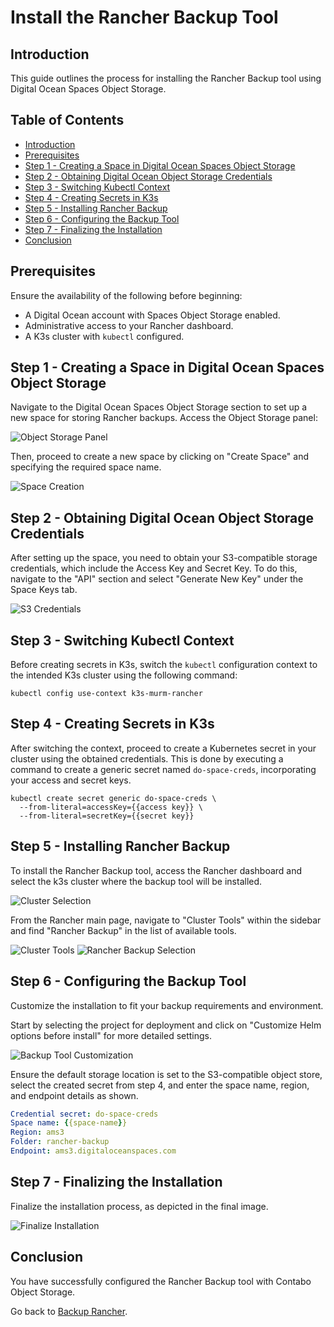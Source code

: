 # Install the Rancher Backup Tool

## Introduction

This guide outlines the process for installing the Rancher Backup tool using Digital Ocean Spaces Object Storage.

## Table of Contents

- [Introduction](#introduction)
- [Prerequisites](#prerequisites)
- [Step 1 - Creating a Space in Digital Ocean Spaces Object Storage](#step-1---creating-a-space-in-digital-ocean-spaces-object-storage)
- [Step 2 - Obtaining Digital Ocean Object Storage Credentials](#step-2---obtaining-digital-ocean-object-storage-credentials)
- [Step 3 - Switching Kubectl Context](#step-3---switching-kubectl-context)
- [Step 4 - Creating Secrets in K3s](#step-4---creating-secrets-in-k3s)
- [Step 5 - Installing Rancher Backup](#step-5---installing-rancher-backup)
- [Step 6 - Configuring the Backup Tool](#step-6---configuring-the-backup-tool)
- [Step 7 - Finalizing the Installation](#step-7---finalizing-the-installation)
- [Conclusion](#conclusion)

## Prerequisites

Ensure the availability of the following before beginning:

- A Digital Ocean account with Spaces Object Storage enabled.
- Administrative access to your Rancher dashboard.
- A K3s cluster with `kubectl` configured.

## Step 1 - Creating a Space in Digital Ocean Spaces Object Storage

Navigate to the Digital Ocean Spaces Object Storage section to set up a new space for storing Rancher backups. Access the Object Storage panel:

![Object Storage Panel](./assets/images/do-object-storage-panel.png)

Then, proceed to create a new space by clicking on "Create Space" and specifying the required space name.

![Space Creation](./assets/images/do-space-creation.png)

## Step 2 - Obtaining Digital Ocean Object Storage Credentials

After setting up the space, you need to obtain your S3-compatible storage credentials, which include the Access Key and Secret Key. To do this, navigate to the "API" section and select "Generate New Key" under the Space Keys tab.

![S3 Credentials](./assets/images/do-space-credentials.png)

## Step 3 - Switching Kubectl Context

Before creating secrets in K3s, switch the `kubectl` configuration context to the intended K3s cluster using the following command:

```shell
kubectl config use-context k3s-murm-rancher
```

## Step 4 - Creating Secrets in K3s

After switching the context, proceed to create a Kubernetes secret in your cluster using the obtained credentials. This is done by executing a command to create a generic secret named `do-space-creds`, incorporating your access and secret keys.

```shell
kubectl create secret generic do-space-creds \
  --from-literal=accessKey={{access key}} \
  --from-literal=secretKey={{secret key}}
```

## Step 5 - Installing Rancher Backup

To install the Rancher Backup tool, access the Rancher dashboard and select the k3s cluster where the backup tool will be installed.

![Cluster Selection](./assets/images/cluster-selection.png)

From the Rancher main page, navigate to "Cluster Tools" within the sidebar and find "Rancher Backup" in the list of available tools.

![Cluster Tools](./assets/images/cluster-tools.png)
![Rancher Backup Selection](./assets/images/rancher-backup-selection.png)

## Step 6 - Configuring the Backup Tool

Customize the installation to fit your backup requirements and environment.

Start by selecting the project for deployment and click on "Customize Helm options before install" for more detailed settings.

![Backup Tool Customization](./assets/images/backup-tool-customization.png)

Ensure the default storage location is set to the S3-compatible object store, select the created secret from step 4, and enter the space name, region, and endpoint details as shown.

```yaml
Credential secret: do-space-creds
Space name: {{space-name}}
Region: ams3
Folder: rancher-backup
Endpoint: ams3.digitaloceanspaces.com
```

## Step 7 - Finalizing the Installation

Finalize the installation process, as depicted in the final image.

![Finalize Installation](./assets/images/finalize-installation.png)

## Conclusion

You have successfully configured the Rancher Backup tool with Contabo Object Storage.

Go back to [Backup Rancher](./backup-rancher.md).
